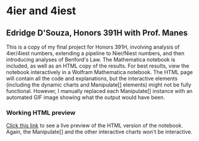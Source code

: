 # 4ier and 4iest

## Edridge D'Souza, Honors 391H with Prof. Manes

This is a copy of my final project for Honors 391H, involving analysis of 4ier/4iest numbers, extending a pipeline to Nier/Niest numbers, and then introducing analyses of Benford's Law. The Mathematica notebook is included, as well as an HTML copy of the results. For best results, view the notebook interactively in a Wolfram Mathematica notebook. The HTML page will contain all the code and explanations, but the interactive elements (including the dynamic charts and Manipulate[] elements) might not be fully functional. However, I manually replaced each Manipulate[] instance with an automated GIF image showing what the output would have been.

### Working HTML preview

[Click this link](https://htmlpreview.github.io/?https://github.com/edridgedsouza/4ier-and-4iest/blob/master/4ier_and_4iest.htm) to see a live preview of the HTML version of the notebook. Again, the Manipulate[] and the other interactive charts won't be interactive.